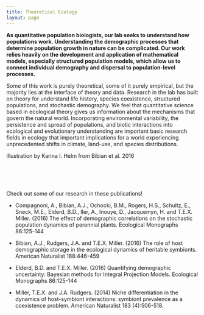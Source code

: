 ```yaml
---
title: Theoretical Ecology
layout: page
---
```


<strong>As quantitative population biologists, our lab seeks to understand how populations work. Understanding the demographic processes that determine population growth in nature can be complicated. Our work relies heavily on the development and application of mathematical models, especially structured population models, which allow us to connect individual demography and dispersal to population-level processes.</strong> 

 <img style="float: left; margin: 0px 10px 0px 0px;" src="{{ 'assets/images/Bibianetal_2016.png' | relative_url }}" alt="" /> Some of this work is purely theoretical, some of it purely empirical, but the majority lies at the interface of theory and data. Research in the lab has built on theory for understand life history, species coexistence, structured populations, and stochastic demography. We feel that quantitative science based in ecological theory gives us information about the mechanisms that govern the natural world. Incorporating environmental variability, the persistence and spread of populations, and biotic interactions into ecological and evolutionary understanding are important basic research fields in ecology that important implications for a world experiencing unprecedented shifts in climate, land-use, and species distributions.
<figcaption>Illustration by Karina I. Helm from Bibian et al. 2016</figcaption>

<br>
<br>
<br>
<br>


Check out some of our research in these publications!

* Compagnoni, A., Bibian, A.J., Ochocki, B.M., Rogers, H.S., Schultz, E., Sneck, M.E., Elderd, B.D., Iler, A., Inouye, D., Jacquemyn, H. and T.E.X. Miller. (2016) The effect of demographic correlations on the stochastic population dynamics of perennial plants. Ecological Monographs 86:125-144

* Bibian, A.J., Rudgers, J.A. and T.E.X. Miller. (2016) The role of host demographic storage in the ecological dynamics of heritable symbionts. American Naturalist 188:446-459

* Elderd, B.D. and T.E.X. Miller. (2016) Quantifying demographic uncertainty: Bayesian methods for Integral Projection Models. Ecological Monographs 86:125-144

* Miller, T.E.X. and J.A. Rudgers. (2014) Niche differentiation in the dynamics of host-symbiont interactions: symbiont prevalence as a coexistence problem. American Naturalist 183 (4):506-518.
	
